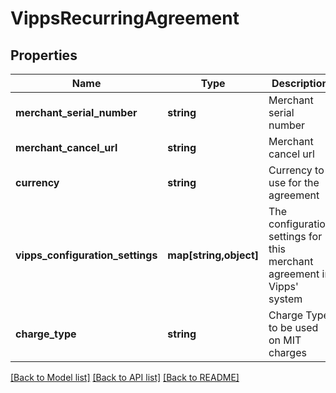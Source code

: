 # VippsRecurringAgreement

## Properties
Name | Type | Description | Notes
------------ | ------------- | ------------- | -------------
**merchant_serial_number** | **string** | Merchant serial number | 
**merchant_cancel_url** | **string** | Merchant cancel url | 
**currency** | **string** | Currency to use for the agreement | 
**vipps_configuration_settings** | **map[string,object]** | The configuration settings for this merchant agreement in Vipps&#x27; system | [optional] 
**charge_type** | **string** | Charge Type to be used on MIT charges | 

[[Back to Model list]](../../README.md#documentation-for-models) [[Back to API list]](../../README.md#documentation-for-api-endpoints) [[Back to README]](../../README.md)

